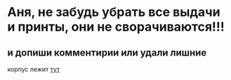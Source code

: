 # Аня, не забудь убрать все выдачи и принты, они не сворачиваются!!!
## и допиши комментирии или удали лишние

корпус лежит [тут]()
